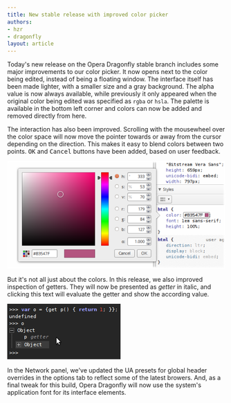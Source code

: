 ```yaml
---
title: New stable release with improved color picker
authors:
- hzr
- dragonfly
layout: article
---
```

<p>Today&#39;s new release on the Opera Dragonfly stable branch includes some major improvements to our color picker. It now opens next to the color being edited, instead of being a floating window. The interface itself has been made lighter, with a smaller size and a gray background. The alpha value is now always available, while previously it only appeared when the original color being edited was specified as <code>rgba</code> or <code>hsla</code>. The palette is available in the bottom left corner and colors can now be added and removed directly from here.</p>
<p>The interaction has also been improved. Scrolling with the mousewheel over the color space will now move the pointer towards or away from the cursor depending on the direction. This makes it easy to blend colors between two points. <kbd>OK</kbd> and <kbd>Cancel</kbd> buttons have been added, based on user feedback.</p>
<img src="/blog/new-stable-release-improved-color-picker/0new.png" alt="The new and improved color picker dialog window" />
<p>But it&#39;s not all just about the colors. In this release, we also improved inspection of getters. They will now be presented as <em>getter</em> in italic, and clicking this text will evaluate the getter and show the according value.</p>
<img src="/blog/new-stable-release-improved-color-picker/getter.gif" alt="Animation showing the new getter evaluation: clicking on the &#39;getter&#39; string triggers the evaluation, and the according value is displayed in its place" />
<p>In the Network panel, we&#39;ve updated the UA presets for global header overrides in the options tab to reflect some of the latest browers. And, as a final tweak for this build, Opera Dragonfly will now use the system&#39;s application font for its interface elements.</p>
